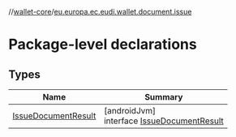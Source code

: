 //[wallet-core](../../index.md)/[eu.europa.ec.eudi.wallet.document.issue](index.md)

# Package-level declarations

## Types

| Name                                                   | Summary                                                                          |
|--------------------------------------------------------|----------------------------------------------------------------------------------|
| [IssueDocumentResult](-issue-document-result/index.md) | [androidJvm]<br>interface [IssueDocumentResult](-issue-document-result/index.md) |

